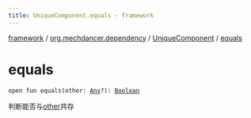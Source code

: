 ```yaml
---
title: UniqueComponent.equals - framework
---
```


[framework](../../index.html) / [org.mechdancer.dependency](../index.html) / [UniqueComponent](index.html) / [equals](./equals.html)

# equals

`open fun equals(other: `[`Any`](https://kotlinlang.org/api/latest/jvm/stdlib/kotlin/-any/index.html)`?): `[`Boolean`](https://kotlinlang.org/api/latest/jvm/stdlib/kotlin/-boolean/index.html)

判断能否与[other](../-component/equals.html#org.mechdancer.dependency.Component$equals(kotlin.Any)/other)共存

